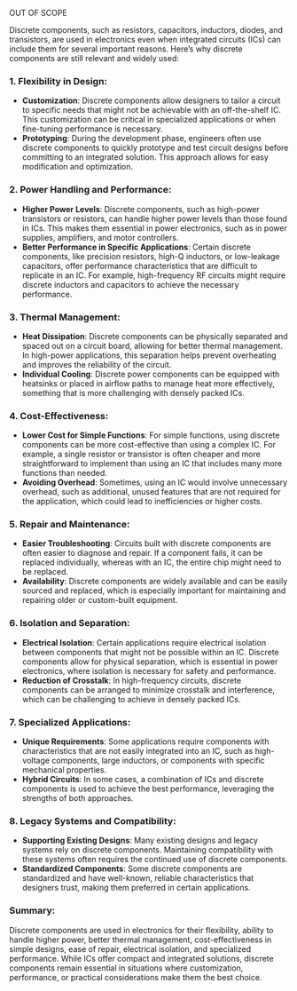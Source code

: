 OUT OF SCOPE

Discrete components, such as resistors, capacitors, inductors, diodes, and transistors, are used in electronics even when integrated circuits (ICs) can include them for several important reasons. Here’s why discrete components are still relevant and widely used:

### 1. **Flexibility in Design**:
   - **Customization**: Discrete components allow designers to tailor a circuit to specific needs that might not be achievable with an off-the-shelf IC. This customization can be critical in specialized applications or when fine-tuning performance is necessary.
   - **Prototyping**: During the development phase, engineers often use discrete components to quickly prototype and test circuit designs before committing to an integrated solution. This approach allows for easy modification and optimization.

### 2. **Power Handling and Performance**:
   - **Higher Power Levels**: Discrete components, such as high-power transistors or resistors, can handle higher power levels than those  found in ICs. This makes them essential in power electronics, such as in power supplies, amplifiers, and motor controllers.
   - **Better Performance in Specific Applications**: Certain discrete components, like precision resistors, high-Q inductors, or low-leakage capacitors, offer performance characteristics that are difficult to replicate in an IC. For example, high-frequency RF circuits might require discrete inductors and capacitors to achieve the necessary performance.

### 3. **Thermal Management**:
   - **Heat Dissipation**: Discrete components can be physically separated and spaced out on a circuit board, allowing for better thermal management. In high-power applications, this separation helps prevent overheating and improves the reliability of the circuit.
   - **Individual Cooling**: Discrete power components can be equipped with heatsinks or placed in airflow paths to manage heat more effectively, something that is more challenging with densely packed ICs.

### 4. **Cost-Effectiveness**:
   - **Lower Cost for Simple Functions**: For simple functions, using discrete components can be more cost-effective than using a complex IC. For example, a single resistor or transistor is often cheaper and more straightforward to implement than using an IC that includes many more functions than needed.
   - **Avoiding Overhead**: Sometimes, using an IC would involve unnecessary overhead, such as  additional, unused features that are not required for the application, which could lead to inefficiencies or higher costs.

### 5. **Repair and Maintenance**:
   - **Easier Troubleshooting**: Circuits built with discrete components are often easier to diagnose and repair. If a component fails, it can be replaced individually, whereas with an IC, the entire chip might need to be replaced.
   - **Availability**: Discrete components are widely available and can be easily sourced and replaced, which is especially important for maintaining and repairing older or custom-built equipment.

### 6. **Isolation and Separation**:
   - **Electrical Isolation**: Certain applications require electrical isolation between components that might not be possible within an IC. Discrete components allow for physical separation, which is essential in power electronics, where isolation is necessary for safety and performance.
   - **Reduction of Crosstalk**: In high-frequency circuits, discrete components can be arranged to minimize crosstalk and interference, which can be challenging to achieve in densely packed ICs.

### 7. **Specialized Applications**:
   - **Unique Requirements**: Some applications require components with characteristics that are not easily integrated into an IC, such as high-voltage components, large inductors, or components with specific mechanical properties.
   - **Hybrid Circuits**: In some cases, a combination of ICs and discrete components is used to achieve the best performance, leveraging the strengths of both approaches.

### 8. **Legacy Systems and Compatibility**:
   - **Supporting Existing Designs**: Many existing designs and legacy systems rely on discrete components. Maintaining compatibility with these systems often requires the continued use of discrete components.
   - **Standardized Components**: Some discrete components are standardized and have well-known, reliable characteristics that designers trust, making them preferred in certain applications.

### Summary:
Discrete components are used in electronics for their flexibility, ability to handle higher power, better thermal management, cost-effectiveness in simple designs, ease of repair, electrical isolation, and specialized performance. While ICs offer compact and integrated solutions, discrete components remain essential in situations where customization, performance, or practical considerations make them the best choice.
